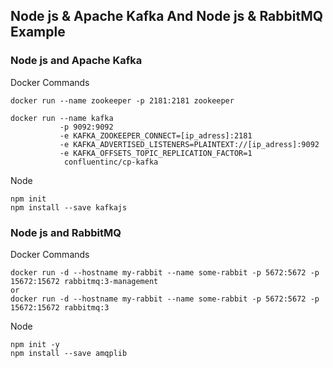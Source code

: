 ## Node js & Apache Kafka And Node js  & RabbitMQ Example
### Node js  and Apache Kafka
Docker Commands
``` 
docker run --name zookeeper -p 2181:2181 zookeeper
``` 
``` 
docker run --name kafka 
           -p 9092:9092 
           -e KAFKA_ZOOKEEPER_CONNECT=[ip_adress]:2181  
           -e KAFKA_ADVERTISED_LISTENERS=PLAINTEXT://[ip_adress]:9092 
           -e KAFKA_OFFSETS_TOPIC_REPLICATION_FACTOR=1  
            confluentinc/cp-kafka

``` 
Node 
``` 
npm init
npm install --save kafkajs
``` 
### Node js  and RabbitMQ
Docker Commands
``` 
docker run -d --hostname my-rabbit --name some-rabbit -p 5672:5672 -p 15672:15672 rabbitmq:3-management
or
docker run -d --hostname my-rabbit --name some-rabbit -p 5672:5672 -p 15672:15672 rabbitmq:3
``` 
Node 
``` 
npm init -y
npm install --save amqplib
``` 
